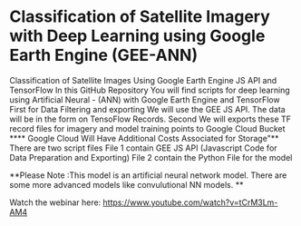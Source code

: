 # Classification of Satellite Imagery with Deep Learning using Google Earth Engine (GEE-ANN)



Classification of Satellite Images Using Google Earth Engine JS API and TensorFlow
In this GitHub Repository You will find scripts for deep learning using Artificial Neural - (ANN) with Google Earth Engine and TensorFlow
First for Data Filtering and exporting We will use the GEE JS API. The data will be in the form on TensoFlow Records.
Second We will exports these TF record files for imagery and model training points to Google Cloud Bucket
**** Google Cloud Will Have Additional Costs Associated for Storage"**
There are two script files
File 1 contain GEE JS API (Javascript Code for Data Preparation and Exporting)
File 2 contain the Python File for the model


**Please Note :This model is an artificial neural network model. There are some more advanced models like convulutional NN models. **


Watch the webinar here:
https://www.youtube.com/watch?v=tCrM3Lm-AM4
